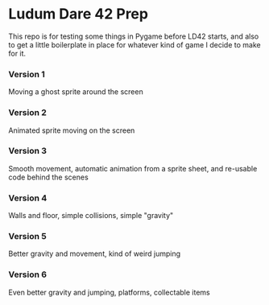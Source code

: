 # Ludum Dare 42 Prep

This repo is for testing some things in Pygame before LD42 starts, and also 
to get a little boilerplate in place for whatever kind of game I decide to 
make for it.

### Version 1
Moving a ghost sprite around the screen  

### Version 2
Animated sprite moving on the screen  

### Version 3
Smooth movement, automatic animation from a sprite sheet, and re-usable code 
behind the scenes  

### Version 4
Walls and floor, simple collisions, simple "gravity"  

### Version 5
Better gravity and movement, kind of weird jumping  

### Version 6
Even better gravity and jumping, platforms, collectable items
